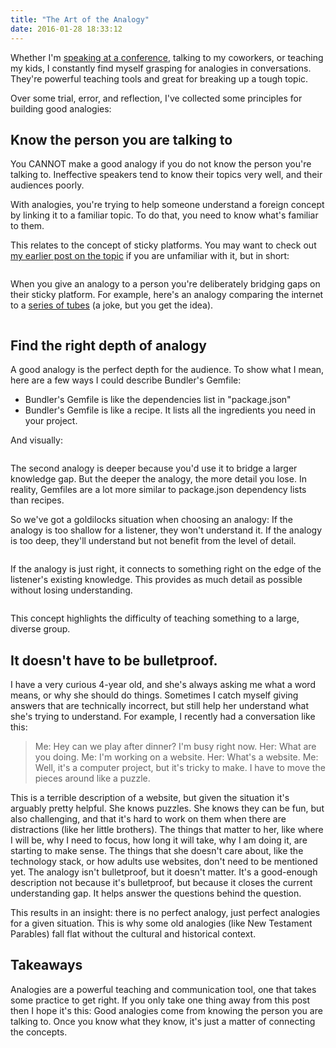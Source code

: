```yaml
---
title: "The Art of the Analogy"
date: 2016-01-28 18:33:12
---
```


Whether I'm [speaking at a conference][1], talking to my coworkers, or teaching my kids, I constantly find myself grasping for analogies in conversations. They're powerful teaching tools and great for breaking up a tough topic.

 [1]: https://www.youtube.com/watch?v=772kNhu_Ll4

Over some trial, error, and reflection, I've collected some principles for building good analogies:

## Know the person you are talking to

You CANNOT make a good analogy if you do not know the person you're talking to. Ineffective speakers tend to know their topics very well, and their audiences poorly.

With analogies, you're trying to help someone understand a foreign concept by linking it to a familiar topic. To do that, you need to know what's familiar to them.

This relates to the concept of sticky platforms. You may want to check out [my earlier post on the topic][2] if you are unfamiliar with it, but in short:

 [2]: http://www.bryanbraun.com/2011/06/06/the-new-york-times-and-the-sticky-platform

<p style="text-align: center;">
  <img alt="" src="/assets/images/the-sticky-platform.png" />
</p>

When you give an analogy to a person you're deliberately bridging gaps on their sticky platform. For example, here's an analogy comparing the internet to a [series of tubes][3] (a joke, but you get the idea).

 [3]: https://en.wikipedia.org/wiki/Series_of_tubes

<p style="text-align: center;">
  <img alt="" src="/assets/images/analogy-1.png" />
</p>

## Find the right depth of analogy

A good analogy is the perfect depth for the audience. To show what I mean, here are a few ways I could describe Bundler's Gemfile:

*   Bundler's Gemfile is like the dependencies list in "package.json"
*   Bundler's Gemfile is like a recipe. It lists all the ingredients you need in your project.

And visually:

<p style="text-align: center;">
  <img alt="" src="/assets/images/analogy-comparison.png" />
</p>

The second analogy is deeper because you'd use it to bridge a larger knowledge gap. But the deeper the analogy, the more detail you lose. In reality, Gemfiles are a lot more similar to package.json dependency lists than recipes.

So we've got a goldilocks situation when choosing an analogy: If the analogy is too shallow for a listener, they won't understand it. If the analogy is too deep, they'll understand but not benefit from the level of detail.

<p style="text-align: center;">
  <img alt="" src="/assets/images/ineffective-analogies.png" />
</p>

If the analogy is just right, it connects to something right on the edge of the listener's existing knowledge. This provides as much detail as possible without losing understanding.

<p style="text-align: center;">
  <img alt="" src="/assets/images/effective-analogies.png" />
</p>

This concept highlights the difficulty of teaching something to a large, diverse group.

## It doesn't have to be bulletproof.

I have a very curious 4-year old, and she's always asking me what a word means, or why she should do things. Sometimes I catch myself giving answers that are technically incorrect, but still help her understand what she's trying to understand. For example, I recently had a conversation like this:

> Me: Hey can we play after dinner? I'm busy right now.
> Her: What are you doing.
> Me: I'm working on a website.
> Her: What's a website.
> Me: Well, it's a computer project, but it's tricky to make. I have to move the pieces around like a puzzle.

This is a terrible description of a website, but given the situation it's arguably pretty helpful. She knows puzzles. She knows they can be fun, but also challenging, and that it's hard to work on them when there are distractions (like her little brothers). The things that matter to her, like where I will be, why I need to focus, how long it will take, why I am doing it, are starting to make sense. The things that she doesn't care about, like the technology stack, or how adults use websites, don't need to be mentioned yet. The analogy isn't bulletproof, but it doesn't matter. It's a good-enough description not because it's bulletproof, but because it closes the current understanding gap. It helps answer the questions behind the question.

This results in an insight: there is no perfect analogy, just perfect analogies for a given situation. This is why some old analogies (like New Testament Parables) fall flat without the cultural and historical context.

## Takeaways

Analogies are a powerful teaching and communication tool, one that takes some practice to get right. If you only take one thing away from this post then I hope it's this: Good analogies come from knowing the person you are talking to. Once you know what they know, it's just a matter of connecting the concepts.

